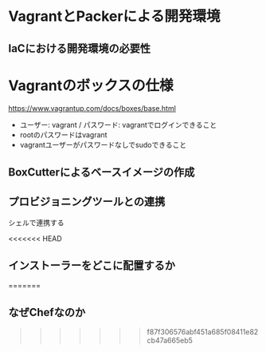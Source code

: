 # VagrantとPackerによる開発環境

## IaCにおける開発環境の必要性

# Vagrantのボックスの仕様

https://www.vagrantup.com/docs/boxes/base.html

- ユーザー: vagrant / パスワード: vagrantでログインできること
- rootのパスワードはvagrant
- vagrantユーザーがパスワードなしでsudoできること

## BoxCutterによるベースイメージの作成

## プロビジョニングツールとの連携

シェルで連携する

<<<<<<< HEAD
## インストーラーをどこに配置するか
=======
## なぜChefなのか

>>>>>>> f87f306576abf451a685f08411e82cb47a665eb5
